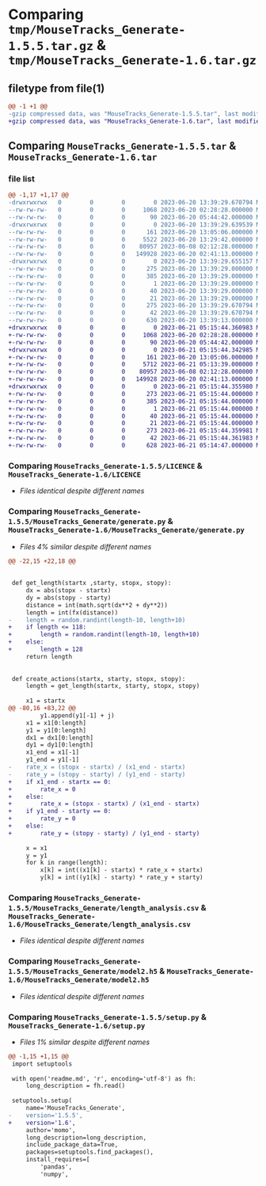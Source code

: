 # Comparing `tmp/MouseTracks_Generate-1.5.5.tar.gz` & `tmp/MouseTracks_Generate-1.6.tar.gz`

## filetype from file(1)

```diff
@@ -1 +1 @@
-gzip compressed data, was "MouseTracks_Generate-1.5.5.tar", last modified: Tue Jun 20 13:39:29 2023, max compression
+gzip compressed data, was "MouseTracks_Generate-1.6.tar", last modified: Wed Jun 21 05:15:44 2023, max compression
```

## Comparing `MouseTracks_Generate-1.5.5.tar` & `MouseTracks_Generate-1.6.tar`

### file list

```diff
@@ -1,17 +1,17 @@
-drwxrwxrwx   0        0        0        0 2023-06-20 13:39:29.670794 MouseTracks_Generate-1.5.5/
--rw-rw-rw-   0        0        0     1068 2023-06-20 02:28:28.000000 MouseTracks_Generate-1.5.5/LICENCE
--rw-rw-rw-   0        0        0       90 2023-06-20 05:44:42.000000 MouseTracks_Generate-1.5.5/MANIFEST.in
-drwxrwxrwx   0        0        0        0 2023-06-20 13:39:29.639539 MouseTracks_Generate-1.5.5/MouseTracks_Generate/
--rw-rw-rw-   0        0        0      161 2023-06-20 13:05:06.000000 MouseTracks_Generate-1.5.5/MouseTracks_Generate/__init__.py
--rw-rw-rw-   0        0        0     5522 2023-06-20 13:29:42.000000 MouseTracks_Generate-1.5.5/MouseTracks_Generate/generate.py
--rw-rw-rw-   0        0        0    80957 2023-06-08 02:12:28.000000 MouseTracks_Generate-1.5.5/MouseTracks_Generate/length_analysis.csv
--rw-rw-rw-   0        0        0   149928 2023-06-20 02:41:13.000000 MouseTracks_Generate-1.5.5/MouseTracks_Generate/model2.h5
-drwxrwxrwx   0        0        0        0 2023-06-20 13:39:29.655157 MouseTracks_Generate-1.5.5/MouseTracks_Generate.egg-info/
--rw-rw-rw-   0        0        0      275 2023-06-20 13:39:29.000000 MouseTracks_Generate-1.5.5/MouseTracks_Generate.egg-info/PKG-INFO
--rw-rw-rw-   0        0        0      385 2023-06-20 13:39:29.000000 MouseTracks_Generate-1.5.5/MouseTracks_Generate.egg-info/SOURCES.txt
--rw-rw-rw-   0        0        0        1 2023-06-20 13:39:29.000000 MouseTracks_Generate-1.5.5/MouseTracks_Generate.egg-info/dependency_links.txt
--rw-rw-rw-   0        0        0       40 2023-06-20 13:39:29.000000 MouseTracks_Generate-1.5.5/MouseTracks_Generate.egg-info/requires.txt
--rw-rw-rw-   0        0        0       21 2023-06-20 13:39:29.000000 MouseTracks_Generate-1.5.5/MouseTracks_Generate.egg-info/top_level.txt
--rw-rw-rw-   0        0        0      275 2023-06-20 13:39:29.670794 MouseTracks_Generate-1.5.5/PKG-INFO
--rw-rw-rw-   0        0        0       42 2023-06-20 13:39:29.670794 MouseTracks_Generate-1.5.5/setup.cfg
--rw-rw-rw-   0        0        0      630 2023-06-20 13:39:13.000000 MouseTracks_Generate-1.5.5/setup.py
+drwxrwxrwx   0        0        0        0 2023-06-21 05:15:44.360983 MouseTracks_Generate-1.6/
+-rw-rw-rw-   0        0        0     1068 2023-06-20 02:28:28.000000 MouseTracks_Generate-1.6/LICENCE
+-rw-rw-rw-   0        0        0       90 2023-06-20 05:44:42.000000 MouseTracks_Generate-1.6/MANIFEST.in
+drwxrwxrwx   0        0        0        0 2023-06-21 05:15:44.342985 MouseTracks_Generate-1.6/MouseTracks_Generate/
+-rw-rw-rw-   0        0        0      161 2023-06-20 13:05:06.000000 MouseTracks_Generate-1.6/MouseTracks_Generate/__init__.py
+-rw-rw-rw-   0        0        0     5712 2023-06-21 05:13:39.000000 MouseTracks_Generate-1.6/MouseTracks_Generate/generate.py
+-rw-rw-rw-   0        0        0    80957 2023-06-08 02:12:28.000000 MouseTracks_Generate-1.6/MouseTracks_Generate/length_analysis.csv
+-rw-rw-rw-   0        0        0   149928 2023-06-20 02:41:13.000000 MouseTracks_Generate-1.6/MouseTracks_Generate/model2.h5
+drwxrwxrwx   0        0        0        0 2023-06-21 05:15:44.355980 MouseTracks_Generate-1.6/MouseTracks_Generate.egg-info/
+-rw-rw-rw-   0        0        0      273 2023-06-21 05:15:44.000000 MouseTracks_Generate-1.6/MouseTracks_Generate.egg-info/PKG-INFO
+-rw-rw-rw-   0        0        0      385 2023-06-21 05:15:44.000000 MouseTracks_Generate-1.6/MouseTracks_Generate.egg-info/SOURCES.txt
+-rw-rw-rw-   0        0        0        1 2023-06-21 05:15:44.000000 MouseTracks_Generate-1.6/MouseTracks_Generate.egg-info/dependency_links.txt
+-rw-rw-rw-   0        0        0       40 2023-06-21 05:15:44.000000 MouseTracks_Generate-1.6/MouseTracks_Generate.egg-info/requires.txt
+-rw-rw-rw-   0        0        0       21 2023-06-21 05:15:44.000000 MouseTracks_Generate-1.6/MouseTracks_Generate.egg-info/top_level.txt
+-rw-rw-rw-   0        0        0      273 2023-06-21 05:15:44.359981 MouseTracks_Generate-1.6/PKG-INFO
+-rw-rw-rw-   0        0        0       42 2023-06-21 05:15:44.361983 MouseTracks_Generate-1.6/setup.cfg
+-rw-rw-rw-   0        0        0      628 2023-06-21 05:14:47.000000 MouseTracks_Generate-1.6/setup.py
```

### Comparing `MouseTracks_Generate-1.5.5/LICENCE` & `MouseTracks_Generate-1.6/LICENCE`

 * *Files identical despite different names*

### Comparing `MouseTracks_Generate-1.5.5/MouseTracks_Generate/generate.py` & `MouseTracks_Generate-1.6/MouseTracks_Generate/generate.py`

 * *Files 4% similar despite different names*

```diff
@@ -22,15 +22,18 @@
 
 
 def get_length(startx ,starty, stopx, stopy):
     dx = abs(stopx - startx)
     dy = abs(stopy - starty)
     distance = int(math.sqrt(dx**2 + dy**2))
     length = int(fx(distance))
-    length = random.randint(length-10, length+10)
+    if length <= 118:
+        length = random.randint(length-10, length+10)
+    else:
+        length = 128
     return length
 
 
 def create_actions(startx, starty, stopx, stopy):
     length = get_length(startx, starty, stopx, stopy)
 
     x1 = startx
@@ -80,16 +83,22 @@
         y1.append(y1[-1] + j)
     x1 = x1[0:length]
     y1 = y1[0:length]
     dx1 = dx1[0:length]
     dy1 = dy1[0:length]
     x1_end = x1[-1]
     y1_end = y1[-1]
-    rate_x = (stopx - startx) / (x1_end - startx)
-    rate_y = (stopy - starty) / (y1_end - starty)
+    if x1_end - startx == 0:
+        rate_x = 0
+    else:
+        rate_x = (stopx - startx) / (x1_end - startx)
+    if y1_end - starty == 0:
+        rate_y = 0
+    else:
+        rate_y = (stopy - starty) / (y1_end - starty)
 
     x = x1
     y = y1
     for k in range(length):
         x[k] = int((x1[k] - startx) * rate_x + startx)
         y[k] = int((y1[k] - starty) * rate_y + starty)
```

### Comparing `MouseTracks_Generate-1.5.5/MouseTracks_Generate/length_analysis.csv` & `MouseTracks_Generate-1.6/MouseTracks_Generate/length_analysis.csv`

 * *Files identical despite different names*

### Comparing `MouseTracks_Generate-1.5.5/MouseTracks_Generate/model2.h5` & `MouseTracks_Generate-1.6/MouseTracks_Generate/model2.h5`

 * *Files identical despite different names*

### Comparing `MouseTracks_Generate-1.5.5/setup.py` & `MouseTracks_Generate-1.6/setup.py`

 * *Files 1% similar despite different names*

```diff
@@ -1,15 +1,15 @@
 import setuptools
 
 with open('readme.md', 'r', encoding='utf-8') as fh:
     long_description = fh.read()
 
 setuptools.setup(
     name='MouseTracks_Generate',
-    version='1.5.5',
+    version='1.6',
     author='momo',
     long_description=long_description,
     include_package_data=True,
     packages=setuptools.find_packages(),
     install_requires=[
         'pandas',
         'numpy',
```

